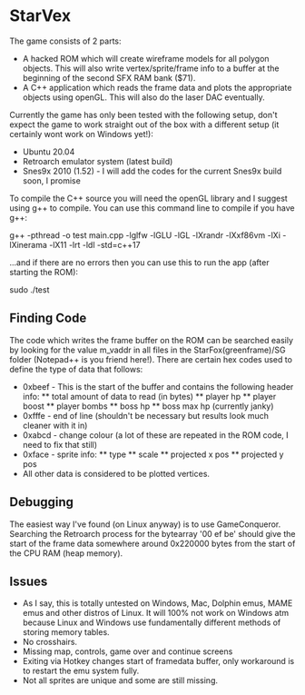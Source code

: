 # StarVex
The game consists of 2 parts: 
* A hacked ROM which will create wireframe models for all polygon objects. This will also write vertex/sprite/frame info to a buffer at the beginning of the second SFX RAM bank ($71).
* A C++ application which reads the frame data and plots the appropriate objects using openGL. This will also do the laser DAC eventually.

Currently the game has only been tested with the following setup, don't expect the game to work straight out of the box with a different setup (it certainly wont work on Windows yet!):
* Ubuntu 20.04
* Retroarch emulator system (latest build)
* Snes9x 2010 (1.52) - I will add the codes for the current Snes9x build soon, I promise

To compile the C++ source you will need the openGL library and I suggest using g++ to compile. You can use this command line to compile if you have g++:

g++ -pthread -o test main.cpp -lglfw -lGLU -lGL -lXrandr -lXxf86vm -lXi -lXinerama -lX11 -lrt -ldl -std=c++17

...and if there are no errors then you can use this to run the app (after starting the ROM):

sudo ./test

## Finding Code
The code which writes the frame buffer on the ROM can be searched easily by looking for the value m_vaddr in all files in the StarFox(greenframe)/SG folder (Notepad++ is you friend here!). There are certain hex codes used to define the type of data that follows:
* 0xbeef - This is the start of the buffer and contains the following header info:
** total amount of data to read (in bytes)
** player hp
** player boost
** player bombs
** boss hp
** boss max hp (currently janky)
* 0xfffe - end of line (shouldn't be necessary but results look much cleaner with it in)
* 0xabcd - change colour (a lot of these are repeated in the ROM code, I need to fix that still)
* 0xface - sprite info:
** type
** scale
** projected x pos
** projected y pos
* All other data is considered to be plotted vertices.

## Debugging
The easiest way I've found (on Linux anyway) is to use GameConqueror. Searching the Retroarch process for the bytearray '00 ef be' should give the start of the frame data somewhere around 0x220000 bytes from the start of the CPU RAM (heap memory).

## Issues
* As I say, this is totally untested on Windows, Mac, Dolphin emus, MAME emus and other distros of Linux. It will 100% not work on Windows atm because Linux and Windows use fundamentally different methods of storing memory tables.
* No crosshairs.
* Missing map, controls, game over and continue screens
* Exiting via Hotkey changes start of framedata buffer, only workaround is to restart the emu system fully.
* Not all sprites are unique and some are still missing.
